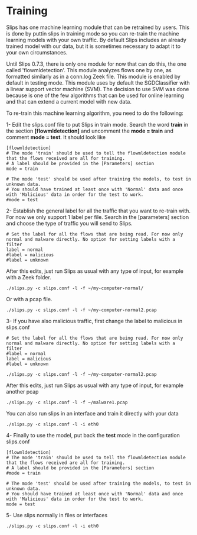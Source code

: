 # Training

Slips has one machine learning module that can be retrained by users. This is done by puttin slips in training mode so you can re-train the machine learning models with your own traffic. By default Slips includes an already trained model with our data, but it is sometimes necessary to adapt it to your own circumstances.

Until Slips 0.7.3, there is only one module for now that can do this, the one called 'flowmldetection'. This module analyzes flows one by one, as formatted similarly as in a conn.log Zeek file. This module is enabled by default in testing mode. This module uses by default the SGDClassifier with a linear support vector machine (SVM). The decision to use SVM was done because is one of the few algorithms that can be used for online learning and that can extend a current model with new data.

To re-train this machine learning algorithm, you need to do the following:

1- Edit the slips.conf file to put Slips in train mode. Search the word __train__ in the section __[flowmldetection]__ and uncomment the __mode = train__ and comment __mode = test__. It should look like
    
    [flowmldetection]
    # The mode 'train' should be used to tell the flowmldetection module that the flows received are all for training.
    # A label should be provided in the [Parameters] section
    mode = train
    
    # The mode 'test' should be used after training the models, to test in unknown data.
    # You should have trained at least once with 'Normal' data and once with 'Malicious' data in order for the test to work.
    #mode = test

2- Establish the general label for all the traffic that you want to re-train with. For now we only support 1 label per file. Search in the [parameters] section and choose the type of traffic you will send to Slips.
    
    # Set the label for all the flows that are being read. For now only normal and malware directly. No option for setting labels with a filter
    label = normal
    #label = malicious
    #label = unknown

After this edits, just run Slips as usual with any type of input, for example with a Zeek folder.

    ./slips.py -c slips.conf -l -f ~/my-computer-normal/

Or with a pcap file.

    ./slips.py -c slips.conf -l -f ~/my-computer-normal2.pcap

3- If you have also malicious traffic, first change the label to malicious in slips.conf

    # Set the label for all the flows that are being read. For now only normal and malware directly. No option for setting labels with a filter
    #label = normal
    label = malicious
    #label = unknown

    ./slips.py -c slips.conf -l -f ~/my-computer-normal2.pcap

After this edits, just run Slips as usual with any type of input, for example another pcap

    ./slips.py -c slips.conf -l -f ~/malware1.pcap

You can also run slips in an interface and train it directly with your data 

    ./slips.py -c slips.conf -l -i eth0

4- Finally to use the model, put back the __test__ mode in the configuration slips.conf
    
    [flowmldetection]
    # The mode 'train' should be used to tell the flowmldetection module that the flows received are all for training.
    # A label should be provided in the [Parameters] section
    #mode = train
    
    # The mode 'test' should be used after training the models, to test in unknown data.
    # You should have trained at least once with 'Normal' data and once with 'Malicious' data in order for the test to work.
    mode = test

5- Use slips normally in files or interfaces

    ./slips.py -c slips.conf -l -i eth0
